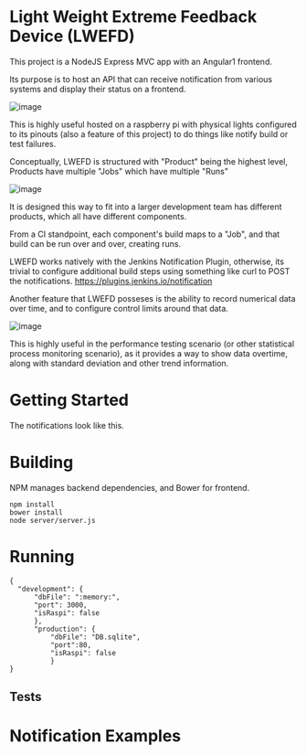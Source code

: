 
# Light Weight Extreme Feedback Device (LWEFD)

This project is a NodeJS Express MVC app with an Angular1 frontend. 

Its purpose is to host an API that can receive notification from 
various systems and display their status on a frontend. 

![image](https://user-images.githubusercontent.com/9774560/181585646-da15d5aa-6fca-40e1-b09a-82b3d4451229.png)

This is highly useful hosted on a raspberry pi with physical lights
configured to its pinouts (also a feature of this project) to do things
like notify build or test failures. 

Conceptually, LWEFD is structured with "Product" being the highest level, 
Products have multiple "Jobs" which have multiple "Runs" 

![image](https://user-images.githubusercontent.com/9774560/181585932-2869fdac-756d-4446-9315-8f5a4b0e21db.png)

It is designed this way to fit into a larger development team
has different products, which all have different components. 

From a CI standpoint, each component's build maps to a "Job", 
and that build can be run over and over, creating runs. 

LWEFD works natively with the Jenkins Notification Plugin, otherwise, its
trivial to configure additional build steps using something like curl to 
POST the notifications. https://plugins.jenkins.io/notification

Another feature that LWEFD posseses is the ability to record
numerical data over time, and to configure control limits around that data. 

![image](https://user-images.githubusercontent.com/9774560/181586826-0a1e8ca6-15a8-46fc-8f98-f824f0b7f4ff.png)

This is highly useful in the performance testing scenario (or other 
statistical process monitoring scenario), as it provides a way to show data
overtime, along with standard deviation and other trend information. 

# Getting Started

The notifications look like this. 

# Building

NPM manages backend dependencies, and Bower for frontend. 

    npm install
    bower install
    node server/server.js

# Running

    {
      "development": {
          "dbFile": ":memory:",
          "port": 3000,
          "isRaspi": false
          },
          "production": {
              "dbFile": "DB.sqlite",
              "port":80,
              "isRaspi": false
              }
    }

## Tests

# Notification Examples





